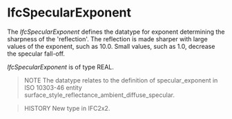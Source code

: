 # IfcSpecularExponent

The _IfcSpecularExponent_ defines the datatype for exponent determining the sharpness of the 'reflection'. The reflection is made sharper with large values of the exponent, such as 10.0. Small values, such as 1.0, decrease the specular fall-off.
<!-- end of short definition -->

_IfcSpecularExponent_ is of type REAL.

> NOTE The datatype relates to the definition of specular_exponent in ISO 10303-46 entity surface_style_reflectance_ambient_diffuse_specular.

> HISTORY New type in IFC2x2.

